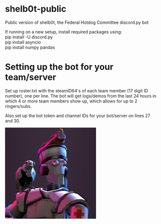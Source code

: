 # shelb0t-public
Public version of shelb0t, the Federal Hotdog Committee discord.py bot

If running on a new setup, install required packages using:  
pip install -U discord.py  
pip install asyncio  
pip install numpy pandas  

# Setting up the bot for your team/server
Set up roster.txt with the steamID64's of each team member (17 digit ID number), one per line. The bot will get logs/demos from the last 24 hours in which 4 or more team members show up, which allows for up to 2 ringers/subs.

Also set up the bot token and channel IDs for your bot/server on lines 27 and 30.

![shelb0t](shelb0t-avatar.jpg?raw=true "shelb0t")
